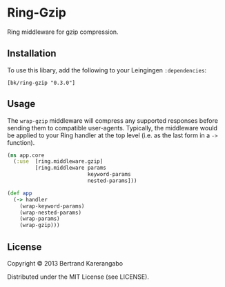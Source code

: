 # Ring-Gzip

Ring middleware for gzip compression.

## Installation

To use this libary, add the following to your Leingingen `:dependencies`:

    [bk/ring-gzip "0.3.0"]

## Usage

The `wrap-gzip` middleware will compress any supported responses before
sending them to compatible user-agents. Typically, the middleware would
be applied to your Ring handler at the top level (i.e. as the last form
in a `->` function).

```clojure
(ns app.core
  (:use  [ring.middleware.gzip]
         [ring.middleware params
                          keyword-params
                          nested-params]))

(def app
  (-> handler
    (wrap-keyword-params)
    (wrap-nested-params)
    (wrap-params)
    (wrap-gzip)))
```

## License

Copyright © 2013 Bertrand Karerangabo

Distributed under the MIT License (see LICENSE).
